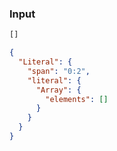### Input
```js
[]
```

```json
{
  "Literal": {
    "span": "0:2",
    "literal": {
      "Array": {
        "elements": []
      }
    }
  }
}
```
